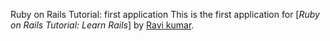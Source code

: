 Ruby on Rails Tutorial: first application
This is the first application for
[*Ruby on Rails Tutorial: Learn Rails*] 
by [Ravi kumar](rk.devoloper@gmail.com).
